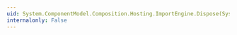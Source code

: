 ```yaml
---
uid: System.ComponentModel.Composition.Hosting.ImportEngine.Dispose(System.Boolean)
internalonly: False
---
```

